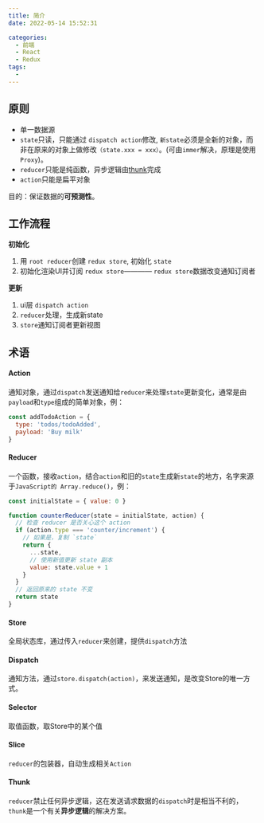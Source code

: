 ```yaml
---
title: 简介
date: 2022-05-14 15:52:31

categories:
  - 前端
  - React
  - Redux
tags:
  - 
---
```



## 原则

- 单一数据源
- `state`只读，只能通过 `dispatch action`修改, `新state`必须是全新的对象，而非在原来的对象上做修改`（state.xxx = xxx）`。(可由`immer`解决，原理是使用`Proxy`)。
- `reducer`只能是纯函数，异步逻辑由[thunk](/react/Redux/05.redux-thunk.html)完成
- `action`只能是扁平对象

目的：保证数据的**可预测性**。

## 工作流程

**初始化**
1.  用 `root reducer`创建 `redux store`, 初始化 `state`
2.  初始化渲染UI并订阅 `redux store`———— `redux store`数据改变通知订阅者

**更新**
1.  ui层 `dispatch action`
2.  `reducer`处理，生成新state
3.  `store`通知订阅者更新视图


## 术语

#### Action

通知对象，通过`dispatch`发送通知给`reducer`来处理`state`更新变化，通常是由`payload`和`type`组成的简单对象，例：
```js
const addTodoAction = {
  type: 'todos/todoAdded',
  payload: 'Buy milk'
}
```

#### Reducer

一个函数，接收`action`，结合`action`和旧的`state`生成新`state`的地方，名字来源于`JavaScript的 Array.reduce()`，例：

```js
const initialState = { value: 0 }

function counterReducer(state = initialState, action) {
  // 检查 reducer 是否关心这个 action
  if (action.type === 'counter/increment') {
    // 如果是，复制 `state`
    return {
      ...state,
      // 使用新值更新 state 副本
      value: state.value + 1
    }
  }
  // 返回原来的 state 不变
  return state
}
```

#### Store

全局状态库，通过传入`reducer`来创建，提供`dispatch`方法

#### Dispatch

通知方法，通过`store.dispatch(action)`，来发送通知，是改变Store的唯一方式。

#### Selector

取值函数，取Store中的某个值

#### Slice

`reducer`的包装器，自动生成相关`Action`

#### Thunk

`reducer`禁止任何异步逻辑，这在发送请求数据的`dispatch`时是相当不利的，`thunk`是一个有关**异步逻辑**的解决方案。
